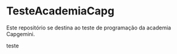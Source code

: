 # TesteAcademiaCapg
Este repositório se destina ao teste de programação da academia Capgemini.

teste
